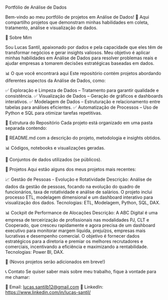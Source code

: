 Portfólio de Análise de Dados


Bem-vindo ao meu portfólio de projetos em Análise de Dados! 🚀 Aqui compartilho projetos que demonstram minhas habilidades em coleta, tratamento, análise e visualização de dados.

📌 Sobre Mim


Sou Lucas Santil, apaixonado por dados e pela capacidade que eles têm de transformar negócios e gerar insights valiosos. Meu objetivo é aplicar minhas habilidades em Análise de Dados para resolver problemas reais e ajudar empresas a tomarem decisões estratégicas baseadas em dados.

📊 O que você encontrará aqui
Este repositório contém projetos abordando diferentes aspectos da Análise de Dados, como:

✅ Exploração e Limpeza de Dados – Tratamento para garantir qualidade e consistência.
✅ Visualização de Dados – Geração de gráficos e dashboards interativos.
✅ Modelagem de Dados – Estruturação e relacionamento entre tabelas para análises eficientes.
✅ Automatização de Processos – Uso de Python e SQL para otimizar tarefas repetitivas.

📂 Estrutura do Repositório
Cada projeto está organizado em uma pasta separada contendo:

📄 README.md com a descrição do projeto, metodologia e insights obtidos.

📊 Códigos, notebooks e visualizações geradas.

📂 Conjuntos de dados utilizados (se públicos).

🚀 Projetos
Aqui estão alguns dos meus projetos mais recentes:

📈 Gestão de Pessoas - Evolução e Rotatividade
Descrição: Análise de dados da gestão de pessoas, focando na evolução do quadro de funcionários, taxa de rotatividade e análise de salários. O projeto inclui processo ETL, modelagem dimensional e um dashboard interativo para visualização dos dados.
Tecnologias: ETL, Modelagem, Python, SQL, DAX.

📊 Cockpit de Performance de Alocações
Descrição: A ABC Digital é uma empresa de terceirização de profissionais nas modalidades PJ, CLT e Cooperado, que cresceu rapidamente e agora precisa de um dashboard executivo para monitorar margem líquida, prejuízos, empresas mais lucrativas e desempenho comercial. O objetivo é fornecer dados estratégicos para a diretoria e premiar os melhores recrutadores e comerciais, incentivando a eficiência e maximizando a rentabilidade.
Tecnologias: Power BI, DAX.

📌 (Novos projetos serão adicionados em breve!)

📞 Contato
Se quiser saber mais sobre meu trabalho, fique à vontade para me chamar:

📧 Email: lucas.santilb12@gmail.com
🔗 LinkedIn: https://www.linkedin.com/in/lucas-santil/
